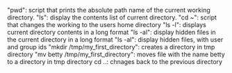 "pwd": script that prints the absolute path name of the current working directory.
"ls": display the contents list of current directory. 
"cd ~": script that changes the working to the users home directory
"ls -l": displays current directory contents in a long format
"ls -al": display hidden files in the current directory in a long format
"ls -al": display hidden files, with user and group ids
"mkdir /tmp/my_first_directory": creates a directory in tmp directory
"mv betty /tmp/my_first_directory": moves file with the name betty to a directory in tmp directory
cd ..: chnages back to the previous directory
